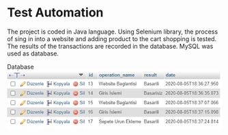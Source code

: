 # Test Automation

The project is coded in Java language. Using Selenium library, the process of sing in into a website and adding product to the cart shopping is tested. The results of the transactions are recorded in the database. MySQL was used as database.

Database
![alt text](https://github.com/enesdongez/Android/blob/master/Not%20Defterim/db.png)
